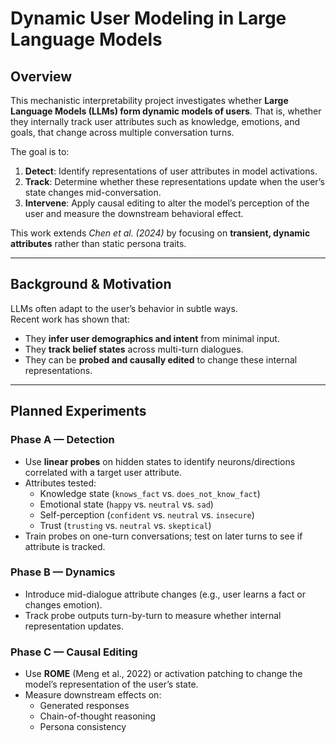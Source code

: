 # Dynamic User Modeling in Large Language Models

## Overview
This mechanistic interpretability project investigates whether **Large Language Models (LLMs) form dynamic models of users**. That is, whether they internally track user attributes such as knowledge, emotions, and goals, that change across multiple conversation turns.

The goal is to:
1. **Detect**: Identify representations of user attributes in model activations.
2. **Track**: Determine whether these representations update when the user’s state changes mid-conversation.
3. **Intervene**: Apply causal editing to alter the model’s perception of the user and measure the downstream behavioral effect.

This work extends *Chen et al. (2024)* by focusing on **transient, dynamic attributes** rather than static persona traits.

---

## Background & Motivation
LLMs often adapt to the user’s behavior in subtle ways.  
Recent work has shown that:
- They **infer user demographics and intent** from minimal input.
- They **track belief states** across multi-turn dialogues.
- They can be **probed and causally edited** to change these internal representations.

---

## Planned Experiments

### **Phase A — Detection**
- Use **linear probes** on hidden states to identify neurons/directions correlated with a target user attribute.
- Attributes tested:
  - Knowledge state (`knows_fact` vs. `does_not_know_fact`)
  - Emotional state (`happy` vs. `neutral` vs. `sad`)
  - Self-perception (`confident` vs. `neutral` vs. `insecure`)
  - Trust (`trusting` vs. `neutral` vs. `skeptical`)
- Train probes on one-turn conversations; test on later turns to see if attribute is tracked.

### **Phase B — Dynamics**
- Introduce mid-dialogue attribute changes (e.g., user learns a fact or changes emotion).
- Track probe outputs turn-by-turn to measure whether internal representation updates.

### **Phase C — Causal Editing**
- Use **ROME** (Meng et al., 2022) or activation patching to change the model’s representation of the user’s state.
- Measure downstream effects on:
  - Generated responses
  - Chain-of-thought reasoning
  - Persona consistency
